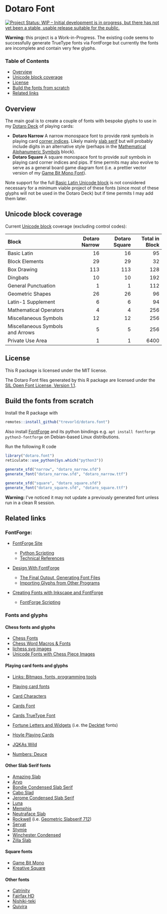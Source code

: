 # Dotaro Font

[![Project Status: WIP – Initial development is in progress, but there has not yet been a stable, usable release suitable for the public.](https://www.repostatus.org/badges/latest/wip.svg)](https://www.repostatus.org/#wip)

**Warning:** this project is a Work-in-Progress.  The existing code seems to successfully generate TrueType fonts via FontForge but currently the fonts are incomplete and contain very few glyphs.

### Table of Contents

* [Overview](#overview)
* [Unicode block coverage](#blocks)
* [License](#license)
* [Build the fonts from scratch](#build)
* [Related links](#related)

## <a name="overview">Overview</a>

The main goal is to create a couple of fonts with bespoke glyphs to use in my [Dotaro Deck](https://github.com/trevorld/dotaro.deck) of playing cards:

* **Dotaro Narrow** A narrow monospace font to provide *rank* symbols in playing card [corner indices](https://www.wopc.co.uk/playing-cards/corner-indices).  Likely mainly [slab serif](https://en.wikipedia.org/wiki/Slab_serif) but will probably include digits in an alternative style (perhaps in the [Mathematical Alphanumeric Symbols](https://en.wikipedia.org/wiki/Mathematical_Alphanumeric_Symbols) block).
* **Dotaro Square** A square monospace font to provide *suit* symbols in playing card corner indices and pips.  If time permits may also evolve to serve as a general board game diagram font (i.e. a prettier vector version of my [Game Bit Mono Font](https://github.com/trevorld/game-bit-font)).

Note support for the full [Basic Latin Unicode block](https://en.wikipedia.org/wiki/Basic_Latin_(Unicode_block)) is not considered necessary for a minimum viable project of these fonts (since most of these glyphs will not be used in the Dotaro Deck) but if time permits I may add them later.

## <a name="blocks">Unicode block coverage</a>

Current [Unicode block](https://en.wikipedia.org/wiki/Unicode_block) coverage (excluding control codes):


|Block                            | Dotaro Narrow| Dotaro Square| Total in Block|
|:--------------------------------|-------------:|-------------:|--------------:|
|Basic Latin                      |            16|            16|             95|
|Block Elements                   |            29|            29|             32|
|Box Drawing                      |           113|           113|            128|
|Dingbats                         |            10|            10|            192|
|General Punctuation              |             1|             1|            112|
|Geometric Shapes                 |            26|            26|             96|
|Latin-1 Supplement               |             6|             6|             94|
|Mathematical Operators           |             4|             4|            256|
|Miscellaneous Symbols            |            12|            12|            256|
|Miscellaneous Symbols and Arrows |             5|             5|            256|
|Private Use Area                 |             1|             1|           6400|

## <a name="license">License</a>

This R package is licensed under the MIT license.

The Dotaro Font files generated by this R package are licensed under the [SIL Open Font License, Version 1.1](https://openfontlicense.org/).

## <a name="build">Build the fonts from scratch</a>

Install the R package with

```r
remotes::install_github("trevorld/dotaro.font")
```

Also install [FontForge](https://fontforge.org/en-US/) and its python bindings e.g. `apt install fontforge python3-fontforge` on Debian-based Linux distributions.

Run the following R code

```r
library("dotaro.font")
reticulate::use_python(Sys.which("python3"))

generate_sfd("narrow", "dotaro_narrow.sfd")
generate_font("dotaro_narrow.sfd", "dotaro_narrow.ttf")

generate_sfd("square", "dotaro_square.sfd")
generate_font("dotaro_square.sfd", "dotaro_square.ttf")
```

**Warning:** I've noticed it may not update a previously generated font unless run in a clean R session.

## <a name="related">Related links</a>

### FontForge:

* [FontForge Site](https://fontforge.org/en-US/)

  + [Python Scripting](https://fontforge.org/docs/scripting/python.html)
  + [Technical References](https://fontforge.org/docs/techref.html)

* [Design With FontForge](http://designwithfontforge.com/en-US/index.html)

  + [The Final Output, Generating Font Files](http://designwithfontforge.com/en-US/The_Final_Output_Generating_Font_Files.html)
  + [Importing Glyphs from Other Programs](http://designwithfontforge.com/en-US/Importing_Glyphs_from_Other_Programs.html)

* [Creating Fonts with Inkscape and FontForge](https://www.reddit.com/r/neography/comments/818364/creating_fonts_with_inkscape_and_fontforge_table/)

  + [FontForge Scripting](https://www.reddit.com/r/neography/comments/83ovk7/creating_fonts_with_inkscape_and_fontforge_part10/)

### Fonts and glyphs

#### Chess fonts and glyphs

* [Chess Fonts](https://www.enpassant.dk/chess/fonteng.htm)
* [Chess Word Macros & Fonts](https://www.chessvariants.com/d.font/fonts.html)
* [lichess svg images](https://github.com/lichess-org/lila/tree/master/public/piece)
* [Unicode Fonts with Chess Piece Images](https://www.chessvariants.com/d.font/unicode.html)

#### Playing card fonts and glyphs

* [Links: Bitmaps, fonts, programming tools](https://www.pagat.com/links/images.html)
* [Playing card fonts](https://luc.devroye.org/cards.html)

* [Card Characters](https://www.haroldsfonts.com/font/card-characters)
* [Cards Font](https://www.fontspace.com/cards-font-f3690)
* [Cards TrueType Font](https://www.pagat.com/com/cardsttf.html)
* [Fortune Letters and Widgets](https://www.fontmonkey.com/archive.php?font=fortune) (i.e. the [Decktet](https://www.decktet.com/) fonts)
* [Hoyle Playing Cards](https://www.fontspace.com/hoyle-playing-cards-font-f3686)
* [JQKAs Wild](https://www.fontspace.com/jqkas-wild-font-f96423)
* [Numbers: Deuce](https://www.typography.com/fonts/numbers/)

#### Other Slab Serif fonts

* [Amazing Slab](https://www.dafont.com/amazing-slab.font)
* [Arvo](https://fonts.google.com/specimen/Arvo)
* [Bondie Condensed Slab Serif](https://craftsupply.co/product/bondie-condensed-slab-serif-font/)
* [Cabo Slad](https://designalot.net/product/cabo-slab-typeface/)
* [Jerome Condensed Slab Serif](https://delapan.studio/product/jerome-condensed-slab-serif/)
* [Luna](https://creativemarket.com/orcacreative/866559-Luna)
* [Memphis](https://en.wikipedia.org/wiki/Memphis_(typeface))
* [Neutraface Slab](https://housefonts.com/hi/neutraface_slab)
* [Rockwell](https://en.wikipedia.org/wiki/Rockwell_(typeface)) (i.e. [Geometric Slabserif 712](https://www.fontspring.com/fonts/paratype/geometric-slabserif-712?srsltid=AfmBOoof4JDryBjju-n4XtArWi5hKfHLe0PSqIyud8oR8rJApCCd3gJC))
* [Servat](https://www.fontcanyon.com/servat/)
* [Stymie](https://www.youworkforthem.com/font/T1050/stymie/)
* [Winchester Condensed](https://creativemarket.com/DesignSomething/104244-Winchester-Condensed-Font?u=unblast)
* [Zilla Slab](https://blog.mozilla.org/opendesign/zilla-slab-common-language-shared-font/)

#### Square fonts

* [Game Bit Mono](https://github.com/trevorld/game-bit-font/)
* [Kreative Square](https://www.kreativekorp.com/software/fonts/ksquare/)

#### Other fonts

* [Catrinity](https://catrinity-font.de/)
* [Fairfax HD](https://www.kreativekorp.com/software/fonts/fairfaxhd/)
* [Nishiki-teki](https://umihotaru.work/)
* [Quivira](http://quivira-font.com/)
